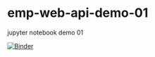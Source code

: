 # emp-web-api-demo-01
jupyter notebook demo 01



[![Binder](https://mybinder.org/badge_logo.svg)](https://mybinder.org/v2/gh/wernervandergeest/emp-web-api-demo-01/main?labpath=login-and-get-users.ipynb)
